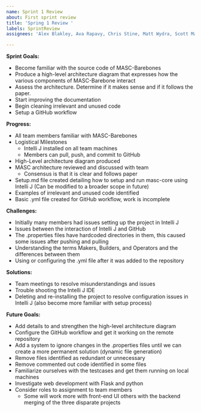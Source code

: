 ```yaml
---
name: Sprint 1 Review
about: First sprint review
title: 'Spring 1 Review '
labels: SprintReview
assignees: 'Alex Blakley, Ava Rapavy, Chris Stine, Matt Wydra, Scott Marsden, Trevor Stalnaker'

---
```


**Sprint Goals:**
- Become familiar with the source code of MASC-Barebones
- Produce a high-level architecture diagram that expresses how the various components of MASC-Barebone interact
- Assess the architecture.  Determine if it makes sense and if it follows the paper.
- Start improving the documentation
- Begin cleaning irrelevant and unused code
- Setup a GitHub workflow

**Progress:**
- All team members familiar with MASC-Barebones
- Logistical Milestones
    - Intelli J installed on all team machines
    - Members can pull, push, and commit to GitHub
- High-Level architecture diagram produced
- MASC architecture reviewed and discussed with team
  - Consensus is that it is clear and follows paper
- Setup.md file created detailing how to setup and run masc-core using Intelli J (Can be modified to a broader scope in future)
- Examples of irrelevant and unused code identified    
- Basic .yml file created for GitHub workflow, work is incomplete

**Challenges:**
- Initially many members had issues setting up the project in Intelli J
- Issues between the interaction of Intelli J and GitHub
- The .properties files have hardcoded directories in them, this caused some issues after pushing and pulling
- Understanding the terms Makers, Builders, and Operators and the differences between them
- Using or configuring the .yml file after it was added to the repository

**Solutions:**
- Team meetings to resolve misunderstandings and issues
- Trouble shooting the Intelli J IDE
- Deleting and re-installing the project to resolve configuration issues in Intelli J (also become more familiar with setup process)

**Future Goals:**
- Add details to and strengthen the high-level architecture diagram
- Configure the GitHub workflow and get it working on the remote repository
- Add a system to ignore changes in the .properties files until we can create a more permanent solution (dynamic file generation)
- Remove files identified as redundant or unnecessary
- Remove commented out code identified in some files
- Familiarize ourselves with the testcases and get them running on local machines
- Investigate web development with Flask and python
- Consider roles to assignment to team members
  - Some will work more with front-end UI others with the backend merging of the three disparate projects
